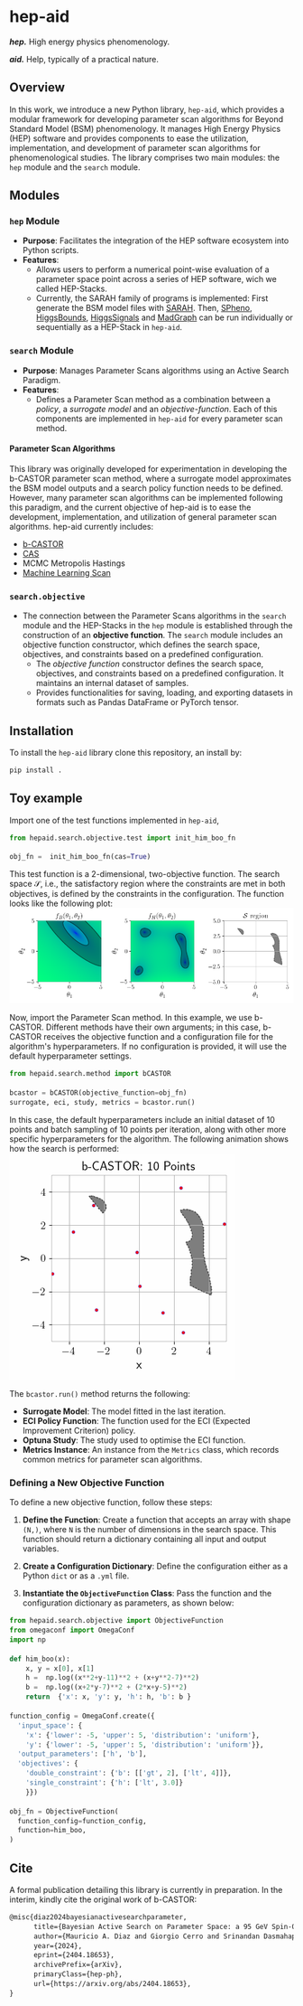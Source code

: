 # hep-aid
**_hep._** High energy physics phenomenology.

**_aid._** Help, typically of a practical nature.

## Overview

In this work, we introduce a new Python library, `hep-aid`, which provides a modular framework for developing parameter scan algorithms for Beyond Standard Model (BSM) phenomenology. It manages High Energy Physics (HEP) software and provides components to ease the utilization, implementation, and development of parameter scan algorithms for phenomenological studies. The library comprises two main modules: the `hep` module and the `search` module.

## Modules

### `hep` Module

- **Purpose**: Facilitates the integration of the HEP software ecosystem into Python scripts.
- **Features**:
  - Allows users to perform a numerical point-wise evaluation of a parameter space point across a series of HEP software, wich we called HEP-Stacks.
  - Currently, the SARAH family of programs is implemented: First generate the BSM model files with [SARAH](https://sarah.hepforge.org/). Then, [SPheno](https://spheno.hepforge.org/), [HiggsBounds](https://higgsbounds.hepforge.org/), [HiggsSignals](https://higgsbounds.hepforge.org/) and [MadGraph](https://launchpad.net/mg5amcnlo) can be run individually or sequentially as a HEP-Stack in `hep-aid`.

### `search` Module

- **Purpose**: Manages Parameter Scans algorithms using an Active Search Paradigm.
- **Features**:
  - Defines a Parameter Scan method as a combination between a *policy*, a *surrogate model* and an *objective-function*. Each of this components are implemented in `hep-aid` for every parameter scan method.

#### Parameter Scan Algorithms

This library was originally developed for experimentation in developing the b-CASTOR parameter scan method, where a surrogate model approximates the BSM model outputs and a search policy function needs to be defined. However, many parameter scan algorithms can be implemented following this paradigm, and the current objective of hep-aid is to ease the development, implementation, and utilization of general parameter scan algorithms. hep-aid currently includes:

- [b-CASTOR](https://arxiv.org/abs/2404.18653)
- [CAS](https://proceedings.mlr.press/v139/malkomes21a.html)
- MCMC Metropolis Hastings
- [Machine Learning Scan](https://arxiv.org/abs/1708.06615) 


### `search.objective` 

- The connection between the Parameter Scans algorithms in the `search` module and the HEP-Stacks in the `hep` module is established through the construction of an **objective function**. The `search` module includes an objective function constructor, which defines the search space, objectives, and constraints based on a predefined configuration.
  - The *objective function* constructor defines the search space, objectives, and constraints based on a predefined configuration. It maintains an internal dataset of samples.
  - Provides functionalities for saving, loading, and exporting datasets in formats such as Pandas DataFrame or PyTorch tensor.


## Installation

To install the `hep-aid` library clone this repository, an install by:
```bash
pip install .
```
## Toy example

Import one of the test functions implemented in `hep-aid`,
```python
from hepaid.search.objective.test import init_him_boo_fn

obj_fn =  init_him_boo_fn(cas=True)
```
This test function is a 2-dimensional, two-objective function. The search space $\mathcal{S}$, i.e., the satisfactory region where the constraints are met in both objectives, is defined by the constraints in the configuration. The function looks like the following plot:
![Test function plot](files/test_function_truth.png)

Now, import the Parameter Scan method. In this example, we use b-CASTOR. Different methods have their own arguments; in this case, b-CASTOR receives the objective function and a configuration file for the algorithm's hyperparameters. If no configuration is provided, it will use the default hyperparameter settings.
```python
from hepaid.search.method import bCASTOR

bcastor = bCASTOR(objective_function=obj_fn)
surrogate, eci, study, metrics = bcastor.run()
```
In this case, the default hyperparameters include an initial dataset of 10 points and batch sampling of 10 points per iteration, along with other more specific hyperparameters for the algorithm. The following animation shows how the search is performed:
![b-CASTOR search](files/bcastor_test_function.gif)

The `bcastor.run()` method returns the following:
- **Surrogate Model**: The model fitted in the last iteration.
- **ECI Policy Function**: The function used for the ECI (Expected Improvement Criterion) policy.
- **Optuna Study**: The study used to optimise the ECI function.
- **Metrics Instance**: An instance from the `Metrics` class, which records common metrics for parameter scan algorithms.
### Defining a New Objective Function


To define a new objective function, follow these steps:

1. **Define the Function**: Create a function that accepts an array with shape `(N,)`, where `N` is the number of dimensions in the search space. This function should return a dictionary containing all input and output variables.

2. **Create a Configuration Dictionary**: Define the configuration either as a Python `dict` or as a `.yml` file.

3. **Instantiate the `ObjectiveFunction` Class**: Pass the function and the configuration dictionary as parameters, as shown below:

```python
from hepaid.search.objective import ObjectiveFunction
from omegaconf import OmegaConf
import np

def him_boo(x):
    x, y = x[0], x[1]
    h =  np.log((x**2+y-11)**2 + (x+y**2-7)**2)
    b =  np.log((x+2*y-7)**2 + (2*x+y-5)**2)
    return  {'x': x, 'y': y, 'h': h, 'b': b }

function_config = OmegaConf.create({
  'input_space': {
    'x': {'lower': -5, 'upper': 5, 'distribution': 'uniform'}, 
    'y': {'lower': -5, 'upper': 5, 'distribution': 'uniform'}}, 
  'output_parameters': ['h', 'b'], 
  'objectives': {
    'double_constraint': {'b': [['gt', 2], ['lt', 4]]}, 
    'single_constraint': {'h': ['lt', 3.0]}
    }}) 

obj_fn = ObjectiveFunction(
  function_config=function_config,
  function=him_boo,
)
```


## Cite
A formal publication detailing this library is currently in preparation. In the interim, kindly cite the original work of b-CASTOR:
```latex
@misc{diaz2024bayesianactivesearchparameter,
      title={Bayesian Active Search on Parameter Space: a 95 GeV Spin-0 Resonance in the ($B-L$)SSM}, 
      author={Mauricio A. Diaz and Giorgio Cerro and Srinandan Dasmahapatra and Stefano Moretti},
      year={2024},
      eprint={2404.18653},
      archivePrefix={arXiv},
      primaryClass={hep-ph},
      url={https://arxiv.org/abs/2404.18653}, 
}
```
